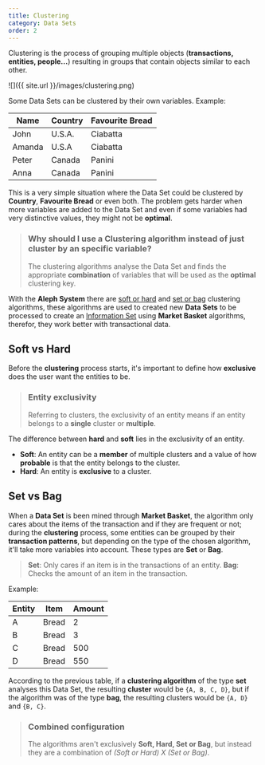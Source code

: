 ```yaml
---
title: Clustering
category: Data Sets
order: 2
---
```

Clustering is the process of grouping multiple objects (**transactions, entities, people...**) resulting in groups that contain objects similar to each other.

![]({{ site.url }}/images/clustering.png)

Some Data Sets can be clustered by their own variables. Example:

| Name | Country | Favourite Bread |
| ---- | ------- | --------------- |
| John | U.S.A. | Ciabatta |
| Amanda | U.S.A | Ciabatta |
| Peter | Canada | Panini |
| Anna | Canada | Panini |

This is a very simple situation where the Data Set could be clustered by **Country**, **Favourite Bread** or even both. The problem gets harder when more variables are added to the Data Set and even if some variables had very distinctive values, they might not be **optimal**.

<blockquote>
  <h3>Why should I use a Clustering algorithm instead of just cluster by an specific variable?</h3>
  <p>The clustering algorithms analyse the Data Set and finds the appropriate <strong>combination</strong> of variables that will be used as the <strong>optimal</strong> clustering key.</p>
</blockquote>

With the **Aleph System** there are [soft or hard](#soft-vs-hard) and [set or bag](#set-vs-bag) clustering algorithms, these algorithms are used to created new **Data Sets** to be processed to create an [Information Set](/information-set/what-is-an-information-set) using **Market Basket** algorithms, therefor, they work better with transactional data.

## Soft vs Hard

Before the **clustering** process starts, it's important to define how **exclusive** does the user want the entities to be. 

<blockquote>
  <h3>Entity exclusivity</h3>
  <p>Referring to clusters, the exclusivity of an entity means if an entity belongs to a <strong>single</strong> cluster or <strong>multiple</strong>.</p>
</blockquote>

The difference between **hard** and **soft** lies in the exclusivity of an entity.

* **Soft**: An entity can be a **member** of multiple clusters and a value of how **probable** is that the entity belongs to the cluster.
* **Hard**: An entity is **exclusive** to a cluster.

## Set vs Bag
  
When a **Data Set** is been mined through **Market Basket**, the algorithm only cares about the items of the transaction and if they are frequent or not; during the **clustering** process, some entities can be grouped by their **transaction patterns**, but depending on the type of the chosen algorithm, it'll take more variables into account. These types are **Set** or **Bag**.
> **Set**: Only cares if an item is in the transactions of an entity.
> **Bag**: Checks the amount of an item in the transaction.

Example:

| Entity | Item | Amount |
| ------ | ---- | ------ |
| A | Bread | 2 |
| B | Bread | 3 |
| C | Bread | 500 |
| D | Bread | 550 |

According to the previous table, if a **clustering algorithm** of the type **set** analyses this Data Set, the resulting **cluster** would be `{A, B, C, D}`, but if the algorithm was of the type **bag**, the resulting clusters would be `{A, D}` and `{B, C}`.

<blockquote>
  <h3>Combined configuration</h3>
  <p>The algorithms aren't exclusively <strong>Soft, Hard, Set or Bag</strong>, but instead they are a combination of <i>(Soft or Hard) X (Set or Bag)</i>.
  </p>
</blockquote>